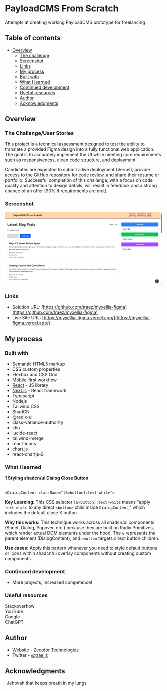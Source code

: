 # PayloadCMS From Scratch

Attempts at creating working PayloadCMS prototype for freelancing

## Table of contents

- [Overview](#overview)
  - [The challenge](#the-challenge)
  - [Screenshot](#screenshot)
  - [Links](#links)
  - [My process](#my-process)
  - [Built with](#built-with)
  - [What I learned](#what-i-learned)
  - [Continued development](#continued-development)
  - [Useful resources](#useful-resources)
  - [Author](#author)
  - [Acknowledgments](#acknowledgments)

## Overview

### The Challenge/User Stories

This project is a technical assessment designed to test the ability to translate a provided Figma design
 into a fully functional web application. The goal is to accurately implement the UI while meeting core requirements such as responsiveness, clean code structure, and deployment.

Candidates are expected to submit a live deployment (Vercel), provide access to the GitHub repository for code review, and share their resume or portfolio. Successful completion of this challenge, with a focus on code quality and attention to design details, will result in feedback and a strong chance of an offer (90% if requirements are met).

### Screenshot

![](/public/screenshot-desktop.png)

### Links

- Solution URL: [https://github.com/traez/myxellia-figma](https://github.com/traez/myxellia-figma)
- Live Site URL: [https://myxellia-figma.vercel.app/](https://myxellia-figma.vercel.app/)

## My process

### Built with

- Semantic HTML5 markup
- CSS custom properties
- Flexbox and CSS Grid
- Mobile-first workflow
- [React](https://reactjs.org/) - JS library
- [Next.js](https://nextjs.org/) - React framework
- Typescript
- Nodejs
- Tailwind CSS
- ShadCN  
- @radix-ui  
- class-variance-authority  
- clsx  
- lucide-react  
- tailwind-merge    
- react-icons     
- chart.js     
- react-chartjs-2     

### What I learned

**1 Styling shadcn/ui Dialog Close Button**  
## 

```typescriptreact
<DialogContent className="[&>button]:text-white">
```

**Key Learning:** This CSS selector `[&>button]:text-white` means "apply `text-white` to any direct `<button>` child inside `DialogContent`," which includes the default close X button.

**Why this works:** This technique works across all shadcn/ui components (Sheet, Dialog, Popover, etc.) because they are built on Radix Primitives, which render actual DOM elements under the hood. The `&` represents the parent element (DialogContent), and `>button` targets direct button children.

**Use cases:** Apply this pattern whenever you need to style default buttons or icons within shadcn/ui overlay components without creating custom components.

### Continued development

- More projects; increased competence!

### Useful resources

Stackoverflow  
YouTube  
Google  
ChatGPT

## Author

- Website - [Zeeofor Technologies](https://zeeofor.tech)
- Twitter - [@trae_z](https://twitter.com/trae_z)

## Acknowledgments

-Jehovah that keeps breath in my lungs
